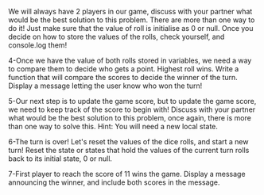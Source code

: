<!-- 1-The first thing we need is to create our page component. This will be a simple application, so routing will not be needed.
Create a component, and call it on your App.js. Write an <h1> in that component so you can check that its working correctly. -->

<!-- 2-Now we need our die! We will start with a regular 6 sided die.
Create a function that once called, will return a random number from 1 to 6.
Don't forget to console.log the random number, make sure its working! -->

<!-- 3-We can generate a random number from 1 to 6, now we need to store the value of each players rolls. -->

We will always have 2 players in our game, discuss with your partner what would be the best solution to this problem. There are more than one way to do it! Just make sure that the value of roll is initialise as 0 or null.
Once you decide on how to store the values of the rolls, check yourself, and console.log them!

4-Once we have the value of both rolls stored in variables, we need a way to compare them to decide who gets a point. Highest roll wins.
Write a function that will compare the scores to decide the winner of the turn.
Display a message letting the user know who won the turn!

5-Our next step is to update the game score, but to update the game score, we need to keep track of the score to begin with!
Discuss with your partner what would be the best solution to this problem, once again, there is more than one way to solve this. Hint: You will need a new local state.

6-The turn is over! Let's reset the values of the dice rolls, and start a new turn!
Reset the state or states that hold the values of the current turn rolls back to its initial state, 0 or null.

7-First player to reach the score of 11 wins the game.
Display a message announcing the winner, and include both scores in the message.
